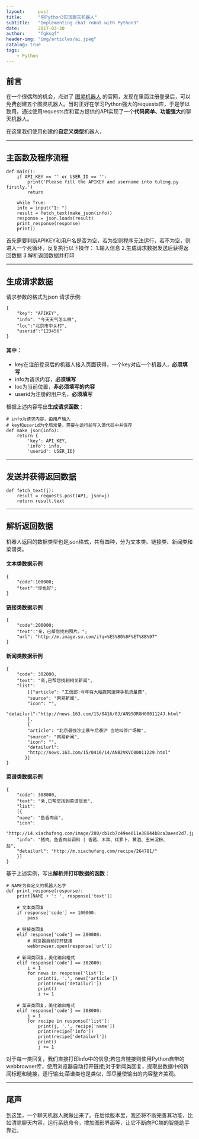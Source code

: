 ```yaml
---
layout:     post
title:      "用Python3实现聊天机器人"
subtitle:   "Implementing chat robot with Python3"
date:       2017-03-30
author:     "fgksgf"
header-img: "img/articles/ai.jpeg"
catalog: true
tags:
    - Python
---
```



## 前言
在一个很偶然的机会，点进了 [图灵机器人](http://www.tuling123.com) 的官网，发现在里面注册登录后，可以免费创建五个图灵机器人。当时正好在学习Python强大的requests库，于是学以致用，通过使用requests库和官方提供的API实现了一个**代码简单、功能强大**的聊天机器人。

在这里我们使用创建的**自定义类型**机器人，

---

## 主函数及程序流程
```
def main():
    if API_KEY == '' or USER_ID == '':
        print('Please fill the APIKEY and username into tuling.py firstly.')
        return

    while True:
	info = input("I: ")
	result = fetch_text(make_json(info))
	response = json.loads(result)
	print_response(response)
	print()
```

首先需要判断APIKEY和用户名是否为空，若为空则程序无法运行，若不为空，则进入一个死循环，反复执行以下操作：
1.输入信息
2.生成请求数据发送后获得返回数据
3.解析返回数据并打印

---

## 生成请求数据
请求参数的格式为json
请求示例:
```
{
    "key": "APIKEY",
    "info": "今天天气怎么样",
    "loc":"北京市中关村",
    "userid":"123456"
}
```
 
#### 其中：
- key在注册登录后的机器人接入页面获得，一个key对应一个机器人，**必须填写**
- info为请求内容，**必须填写**
- loc为当前位置，**非必须填写的内容**
- userid为注册的用户名，**必须填写**

根据上述内容写出**生成请求函数**：
```
# info为请求内容，由用户输入
# key和userid为全局常量，需要在运行前写入源代码中并保存
def make_json(info):
    return {
        'key': API_KEY,
        'info': info,
        'userid': USER_ID} 
```

---

## 发送并获得返回数据

```
def fetch_text(j):
    result = requests.post(API, json=j)
    return result.text
```

---

## 解析返回数据

机器人返回的数据类型也是json格式，共有四种，分为文本类、链接类、新闻类和菜谱类。

#### 文本类数据示例
```
{
    "code":100000;
    "text":"你也好";
}
```

#### 链接类数据示例
```
{
    "code":200000;
    "text":"亲，已帮您找到照片。";
    "url": "http://m.image.so.com/i?q=%E5%B0%8F%E7%8B%97"
}
```

#### 新闻类数据示例
```
{
    "code": 302000,
    "text": "亲,已帮您找到相关新闻",
    "list": 
        [{"article": "工信部:今年将大幅提网速降手机流量费",
        "source": "网易新闻",
        "icon": "",
        "detailurl":"http://news.163.com/15/0416/03/AN9SORGH0001124J.html"
        },
        {
        "article": "北京最强沙尘暴午后袭沪 当地叫停广场舞",
        "source": "网易新闻",
        "icon": "",
        "detailurl":
        "http://news.163.com/15/0416/14/ANB2VKVC00011229.html"
       }]
}
```

#### 菜谱类数据示例
```
{
    "code": 308000,
    "text": "亲,已帮您找到菜谱信息",
    "list": 
    [{
    "name": "鱼香肉丝",
    "icon":
    "http://i4.xiachufang.com/image/280/cb1cb7c49ee011e38844b8ca3aeed2d7.jpg",
    "info": "猪肉、鱼香肉丝调料 | 香菇、木耳、红萝卜、黄酒、玉米淀粉、
盐",
    "detailurl": "http://m.xiachufang.com/recipe/264781/"
    }]
}
```

基于上述实例，写出**解析并打印数据的函数**：
```
# NAME为自定义的机器人名字
def print_response(response):
    print(NAME + ': ', response['text'])

    # 文本类回复
    if response['code'] == 100000:
        pass

    # 链接类回复
    elif response['code'] == 200000:
        # 浏览器自动打开链接
        webbrowser.open(response['url'])

    # 新闻类回复，美化输出格式
    elif response['code'] == 302000:
        i = 1
        for news in response['list']:
            print(i, '.', news['article'])
            print(news['detailurl'])
            print()
            i += 1

    # 菜谱类回复，美化输出格式
    elif response['code'] == 308000:
        j = 1
        for recipe in response['list']:
            print(j, '.', recipe['name'])
            print(recipe['info'])
            print(recipe['detailurl'])
            print()
            j += 1
```

对于每一类回复，我们直接打印info中的信息;若包含链接则使用Python自带的webbrowser库，使用浏览器自动打开链接;对于新闻类回复，提取出数据中的新闻标题和链接，逐行输出;菜谱类也是类似，即尽量使输出的内容整齐美观。

---

## 尾声

到这里，一个聊天机器人就做出来了。在后续版本里，我还将不断完善其功能，比如清除聊天内容，运行系统命令，增加图形界面等，让它不断向PC端的智能助手靠近。